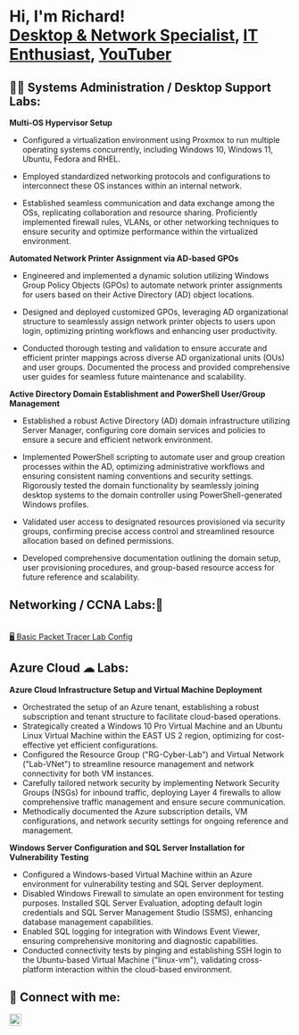 <h1>Hi, I'm Richard! <br/><a href="https://www.linkedin.com/in/rvangine/">Desktop & Network Specialist</a>, <a href="https://github.com/rvangine">IT Enthusiast</a>, <a href="https://www.youtube.com/@ParlourBytes">YouTuber</a></h1>

<h2>👨‍💻 Systems Administration / Desktop Support Labs:</h2>

<strong> Multi-OS Hypervisor Setup </strong>

- Configured a virtualization environment using Proxmox to run multiple operating systems concurrently, including Windows 10, Windows 11, Ubuntu, Fedora and RHEL.

- Employed standardized networking protocols and configurations to interconnect these OS instances within an internal network. 

- Established seamless communication and data exchange among the OSs, replicating collaboration and resource sharing. Proficiently implemented firewall rules, VLANs, or other networking techniques to ensure security and optimize performance within the virtualized environment.

<strong> Automated Network Printer Assignment via AD-based GPOs </strong>

- Engineered and implemented a dynamic solution utilizing Windows Group Policy Objects (GPOs) to automate network printer assignments for users based on their Active Directory (AD) object locations.

- Designed and deployed customized GPOs, leveraging AD organizational structure to seamlessly assign network printer objects to users upon login, optimizing printing workflows and enhancing user productivity. 

- Conducted thorough testing and validation to ensure accurate and efficient printer mappings across diverse AD organizational units (OUs) and user groups. Documented the process and provided comprehensive user guides for seamless future maintenance and scalability.

<strong> Active Directory Domain Establishment and PowerShell User/Group Management </strong>

- Established a robust Active Directory (AD) domain infrastructure utilizing Server Manager, configuring core domain services and policies to ensure a secure and efficient network environment.

- Implemented PowerShell scripting to automate user and group creation processes within the AD, optimizing administrative workflows and ensuring consistent naming conventions and security settings. Rigorously tested the domain functionality by seamlessly joining desktop systems to the domain controller using PowerShell-generated Windows profiles. 

- Validated user access to designated resources provisioned via security groups, confirming precise access control and streamlined resource allocation based on defined permissions. 

- Developed comprehensive documentation outlining the domain setup, user provisioning procedures, and group-based resource access for future reference and scalability.

<h2> Networking / CCNA Labs:🔌</h2>

<br/><a href="https://www.youtube.com/watch?v=aKpTEjCHZ68"> 🖥 Basic Packet Tracer Lab Config</a>

<h2> Azure Cloud ☁ Labs: </h2>

<strong> Azure Cloud Infrastructure Setup and Virtual Machine Deployment </strong>

- Orchestrated the setup of an Azure tenant, establishing a robust subscription and tenant structure to facilitate cloud-based operations.
- Strategically created a Windows 10 Pro Virtual Machine and an Ubuntu Linux Virtual Machine within the EAST US 2 region, optimizing for cost-effective yet efficient configurations.
- Configured the Resource Group ("RG-Cyber-Lab") and Virtual Network ("Lab-VNet") to streamline resource management and network connectivity for both VM instances.
- Carefully tailored network security by implementing Network Security Groups (NSGs) for inbound traffic, deploying Layer 4 firewalls to allow comprehensive traffic management and ensure secure communication.
- Methodically documented the Azure subscription details, VM configurations, and network security settings for ongoing reference and management.

<strong> Windows Server Configuration and SQL Server Installation for Vulnerability Testing </strong>

- Configured a Windows-based Virtual Machine within an Azure environment for vulnerability testing and SQL Server deployment. 
- Disabled Windows Firewall to simulate an open environment for testing purposes. Installed SQL Server Evaluation, adopting default login credentials and SQL Server Management Studio (SSMS), enhancing database management capabilities.
- Enabled SQL logging for integration with Windows Event Viewer, ensuring comprehensive monitoring and diagnostic capabilities.
- Conducted connectivity tests by pinging and establishing SSH login to the Ubuntu-based Virtual Machine ("linux-vm"), validating cross-platform interaction within the cloud-based environment.



<h2> 🤳 Connect with me:</h2>


[<img align="left" alt="Richard Vangine | LinkedIn" width="22px" src="https://cdn.jsdelivr.net/npm/simple-icons@v3/icons/linkedin.svg" />][linkedin]

[linkedin]: https://www.linkedin.com/in/richardv4126/
